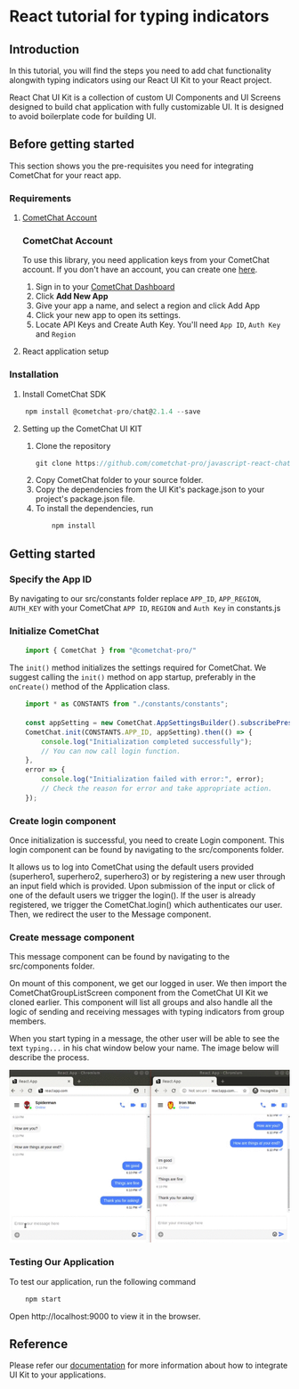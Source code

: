 
# React tutorial for typing indicators

## Introduction

In this tutorial, you will find the steps you need to add chat functionality alongwith typing indicators using our React UI Kit to your React project.

React Chat UI Kit is a collection of custom UI Components and UI Screens designed to build chat application with fully customizable UI. It is designed to avoid boilerplate code for building UI. 

## Before getting started

This section shows you the pre-requisites you need for integrating CometChat for your react app.

### Requirements
 1. [CometChat Account](#cometchat-account)

    ### CometChat Account
    To use this library, you need application keys from your CometChat account. If you don't have an account, you can create one <a href="https://app.cometchat.com/" target="_blank">here</a>.

    1. Sign in to your <a href="https://app.cometchat.com/" target="_blank">CometChat Dashboard</a>
    2. Click **Add New App**
    3. Give your app a name, and select a region and click  Add App
    4. Click your new app to open its settings.
    5. Locate API Keys and Create Auth Key. You'll need `App ID`, `Auth Key` and `Region`

 2. React application setup


### Installation

1. Install CometChat SDK

```javascript
    npm install @cometchat-pro/chat@2.1.4 --save
```

2. Setting up the CometChat UI KIT 

    1. Clone the repository
        ```javascript
        git clone https://github.com/cometchat-pro/javascript-react-chat-ui-kit.git
        ```
    2. Copy CometChat folder to your source folder. 
    3. Copy the dependencies from the UI Kit's package.json to your project's package.json file. 
    4. To install the dependencies, run
        ```javascript
            npm install
        ```

## Getting started

### Specify the App ID
By navigating to our src/constants folder replace `APP_ID`, `APP_REGION`, `AUTH_KEY` with your CometChat `APP ID`, `REGION` and `Auth Key` in constants.js


### Initialize CometChat

```javascript
    import { CometChat } from "@cometchat-pro/"
```

The `init()` method initializes the settings required for CometChat.
We suggest calling the `init()` method on app startup, preferably in the `onCreate()` method of the Application class.
```javascript
    import * as CONSTANTS from "./constants/constants";

    const appSetting = new CometChat.AppSettingsBuilder().subscribePresenceForAllUsers().setRegion(CONSTANTS.APP_REGION).build();
    CometChat.init(CONSTANTS.APP_ID, appSetting).then(() => {
        console.log("Initialization completed successfully");
        // You can now call login function.
    },
    error => {
        console.log("Initialization failed with error:", error);
        // Check the reason for error and take appropriate action.
    });
```

### Create login component

Once initialization is successful, you need to create Login component. 
This login component can be found by navigating to the src/components folder. 

It allows us to log into CometChat using the default users provided (superhero1, superhero2, superhero3) or by registering a new user through an input field which is provided. Upon submission of the input or click of one of the default users we trigger the login().
If the user is already registered, we trigger the CometChat.login() which authenticates our user.
Then, we redirect the user to the Message component.


### Create message component
This message component can be found by navigating to the src/components folder. 

On mount of this component, we get our logged in user. 
We then import the CometChatGroupListScreen component from the CometChat UI Kit we cloned earlier. This component will list all groups and also handle all the logic of sending and receiving messages with typing indicators from group members.

When you start typing in a message, the other user will be able to see the text `typing...` in his chat window below your name. The image below will describe the process.

![alt text](./screenshots/typing.gif "Typing")

### Testing Our Application
To test our application, run the following command
```javascript
    npm start
```
Open http://localhost:9000 to view it in the browser.

## Reference
Please refer our [documentation](https://prodocs.cometchat.com/docs/react-ui-kit) for more information about how to integrate UI Kit to your applications.